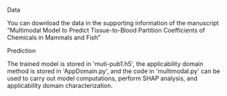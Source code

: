 
Data

You can download the data in the supporting information of the manuscript “Multimodal Model to Predict Tissue-to-Blood Partition Coefficients of Chemicals in Mammals and Fish”



Prediction

The trained model is stored in 'muti-pub1.h5', the applicability domain method is stored in 'AppDomain.py', and the code in 'multimodal.py' can be used to carry out model computations, perform SHAP analysis, and applicability domain characterization.
